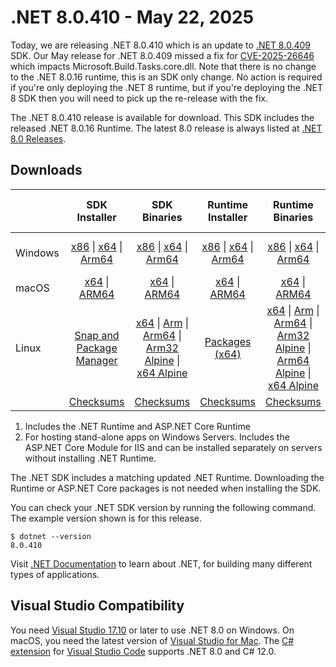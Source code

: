 # .NET 8.0.410 - May 22, 2025

Today, we are releasing .NET 8.0.410 which is an update to [.NET 8.0.409][8.0.16] SDK. Our May release for .NET 8.0.409 missed a fix for [CVE-2025-26646](https://github.com/dotnet/announcements/issues/356) which impacts Microsoft.Build.Tasks.core.dll. Note that there is no change to the .NET 8.0.16 runtime, this is an SDK only change. No action is required if you're only deploying the .NET 8 runtime, but if you're deploying the .NET 8 SDK then you will need to pick up the re-release with the fix.

[8.0.16]: 8.0.16.md

The .NET 8.0.410 release is available for download. This SDK includes the released .NET 8.0.16 Runtime. The latest 8.0 release is always listed at [.NET 8.0 Releases](../README.md).

## Downloads

|           | SDK Installer                        | SDK Binaries                 | Runtime Installer                                        | Runtime Binaries                                 | ASP.NET Core Runtime           |Windows Desktop Runtime          |
| --------- | :------------------------------------------:     | :----------------------:                 | :---------------------------:                            | :-------------------------:                      | :-----------------:            | :-----------------:            |
| Windows   | [x86][dotnet-sdk-win-x86.exe] \| [x64][dotnet-sdk-win-x64.exe] \| [Arm64][dotnet-sdk-win-arm64.exe] | [x86][dotnet-sdk-win-x86.zip] \| [x64][dotnet-sdk-win-x64.zip] \|  [Arm64][dotnet-sdk-win-arm64.zip] | [x86][dotnet-runtime-win-x86.exe] \| [x64][dotnet-runtime-win-x64.exe] \| [Arm64][dotnet-runtime-win-arm64.exe] | [x86][dotnet-runtime-win-x86.zip] \| [x64][dotnet-runtime-win-x64.zip] \| [Arm64][dotnet-runtime-win-arm64.zip] | [x86][aspnetcore-runtime-win-x86.exe] \| [x64][aspnetcore-runtime-win-x64.exe] \| [Hosting Bundle][dotnet-hosting-win.exe] | [x86][windowsdesktop-runtime-win-x86.exe] \| [x64][windowsdesktop-runtime-win-x64.exe] \| [Arm64][windowsdesktop-runtime-win-arm64.exe] |
| macOS     | [x64][dotnet-sdk-osx-x64.pkg] \| [ARM64][dotnet-sdk-osx-arm64.pkg] | [x64][dotnet-sdk-osx-x64.tar.gz] \| [ARM64][dotnet-sdk-osx-arm64.tar.gz]  | [x64][dotnet-runtime-osx-x64.pkg] \| [ARM64][dotnet-runtime-osx-arm64.pkg] | [x64][dotnet-runtime-osx-x64.tar.gz] \| [ARM64][dotnet-runtime-osx-arm64.tar.gz]| [x64][aspnetcore-runtime-osx-x64.tar.gz] \| [ARM64][aspnetcore-runtime-osx-arm64.tar.gz] | - |
| Linux     |  [Snap and Package Manager](../install-linux.md)  | [x64][dotnet-sdk-linux-x64.tar.gz] \| [Arm][dotnet-sdk-linux-arm.tar.gz]  \| [Arm64][dotnet-sdk-linux-arm64.tar.gz] \| [Arm32 Alpine][dotnet-sdk-linux-musl-arm.tar.gz]  \| [x64 Alpine][dotnet-sdk-linux-musl-x64.tar.gz] | [Packages (x64)][linux-packages] | [x64][dotnet-runtime-linux-x64.tar.gz] \| [Arm][dotnet-runtime-linux-arm.tar.gz] \| [Arm64][dotnet-runtime-linux-arm64.tar.gz] \| [Arm32 Alpine][dotnet-runtime-linux-musl-arm.tar.gz] \| [Arm64 Alpine][dotnet-runtime-linux-musl-arm64.tar.gz] \| [x64 Alpine][dotnet-runtime-linux-musl-x64.tar.gz]  | [x64][aspnetcore-runtime-linux-x64.tar.gz]  \| [Arm][aspnetcore-runtime-linux-arm.tar.gz] \| [Arm64][aspnetcore-runtime-linux-arm64.tar.gz] \| [x64 Alpine][aspnetcore-runtime-linux-musl-x64.tar.gz] | - |
|  | [Checksums][checksums-sdk]                             | [Checksums][checksums-sdk]                                      | [Checksums][checksums-runtime]                             | [Checksums][checksums-runtime]  | [Checksums][checksums-runtime]  | [Checksums][checksums-runtime] |

1. Includes the .NET Runtime and ASP.NET Core Runtime
2. For hosting stand-alone apps on Windows Servers. Includes the ASP.NET Core Module for IIS and can be installed separately on servers without installing .NET Runtime.

The .NET SDK includes a matching updated .NET Runtime. Downloading the Runtime or ASP.NET Core packages is not needed when installing the SDK.

You can check your .NET SDK version by running the following command. The example version shown is for this release.

```console
$ dotnet --version
8.0.410
```

Visit [.NET Documentation](https://learn.microsoft.com/dotnet/) to learn about .NET, for building many different types of applications.

## Visual Studio Compatibility

You need [Visual Studio 17.10](https://visualstudio.microsoft.com) or later to use .NET 8.0 on Windows. On macOS, you need the latest version of [Visual Studio for Mac](https://visualstudio.microsoft.com/vs/mac/). The [C# extension](https://code.visualstudio.com/docs/languages/dotnet) for [Visual Studio Code](https://code.visualstudio.com/) supports .NET 8.0 and C# 12.0.

[checksums-runtime]: https://builds.dotnet.microsoft.com/dotnet/checksums/8.0.16-sha.txt
[checksums-sdk]: https://builds.dotnet.microsoft.com/dotnet/checksums/8.0.16-sha.txt

[linux-packages]: ../install-linux.md

[//]: # ( Runtime 8.0.16)
[dotnet-runtime-linux-arm.tar.gz]: https://builds.dotnet.microsoft.com/dotnet/Runtime/8.0.16/dotnet-runtime-8.0.16-linux-arm.tar.gz
[dotnet-runtime-linux-arm64.tar.gz]: https://builds.dotnet.microsoft.com/dotnet/Runtime/8.0.16/dotnet-runtime-8.0.16-linux-arm64.tar.gz
[dotnet-runtime-linux-musl-arm.tar.gz]: https://builds.dotnet.microsoft.com/dotnet/Runtime/8.0.16/dotnet-runtime-8.0.16-linux-musl-arm.tar.gz
[dotnet-runtime-linux-musl-arm64.tar.gz]: https://builds.dotnet.microsoft.com/dotnet/Runtime/8.0.16/dotnet-runtime-8.0.16-linux-musl-arm64.tar.gz
[dotnet-runtime-linux-musl-x64.tar.gz]: https://builds.dotnet.microsoft.com/dotnet/Runtime/8.0.16/dotnet-runtime-8.0.16-linux-musl-x64.tar.gz
[dotnet-runtime-linux-x64.tar.gz]: https://builds.dotnet.microsoft.com/dotnet/Runtime/8.0.16/dotnet-runtime-8.0.16-linux-x64.tar.gz
[dotnet-runtime-osx-arm64.pkg]: https://builds.dotnet.microsoft.com/dotnet/Runtime/8.0.16/dotnet-runtime-8.0.16-osx-arm64.pkg
[dotnet-runtime-osx-arm64.tar.gz]: https://builds.dotnet.microsoft.com/dotnet/Runtime/8.0.16/dotnet-runtime-8.0.16-osx-arm64.tar.gz
[dotnet-runtime-osx-x64.pkg]: https://builds.dotnet.microsoft.com/dotnet/Runtime/8.0.16/dotnet-runtime-8.0.16-osx-x64.pkg
[dotnet-runtime-osx-x64.tar.gz]: https://builds.dotnet.microsoft.com/dotnet/Runtime/8.0.16/dotnet-runtime-8.0.16-osx-x64.tar.gz
[dotnet-runtime-win-arm64.exe]: https://builds.dotnet.microsoft.com/dotnet/Runtime/8.0.16/dotnet-runtime-8.0.16-win-arm64.exe
[dotnet-runtime-win-arm64.zip]: https://builds.dotnet.microsoft.com/dotnet/Runtime/8.0.16/dotnet-runtime-8.0.16-win-arm64.zip
[dotnet-runtime-win-x64.exe]: https://builds.dotnet.microsoft.com/dotnet/Runtime/8.0.16/dotnet-runtime-8.0.16-win-x64.exe
[dotnet-runtime-win-x64.zip]: https://builds.dotnet.microsoft.com/dotnet/Runtime/8.0.16/dotnet-runtime-8.0.16-win-x64.zip
[dotnet-runtime-win-x86.exe]: https://builds.dotnet.microsoft.com/dotnet/Runtime/8.0.16/dotnet-runtime-8.0.16-win-x86.exe
[dotnet-runtime-win-x86.zip]: https://builds.dotnet.microsoft.com/dotnet/Runtime/8.0.16/dotnet-runtime-8.0.16-win-x86.zip

[//]: # ( WindowsDesktop 8.0.16)
[windowsdesktop-runtime-win-arm64.exe]: https://builds.dotnet.microsoft.com/dotnet/WindowsDesktop/8.0.16/windowsdesktop-runtime-8.0.16-win-arm64.exe
[windowsdesktop-runtime-win-x64.exe]: https://builds.dotnet.microsoft.com/dotnet/WindowsDesktop/8.0.16/windowsdesktop-runtime-8.0.16-win-x64.exe
[windowsdesktop-runtime-win-x86.exe]: https://builds.dotnet.microsoft.com/dotnet/WindowsDesktop/8.0.16/windowsdesktop-runtime-8.0.16-win-x86.exe

[//]: # ( ASP 8.0.16)
[aspnetcore-runtime-linux-arm.tar.gz]: https://builds.dotnet.microsoft.com/dotnet/aspnetcore/Runtime/8.0.16/aspnetcore-runtime-8.0.16-linux-arm.tar.gz
[aspnetcore-runtime-linux-arm64.tar.gz]: https://builds.dotnet.microsoft.com/dotnet/aspnetcore/Runtime/8.0.16/aspnetcore-runtime-8.0.16-linux-arm64.tar.gz
[aspnetcore-runtime-linux-musl-x64.tar.gz]: https://builds.dotnet.microsoft.com/dotnet/aspnetcore/Runtime/8.0.16/aspnetcore-runtime-8.0.16-linux-musl-x64.tar.gz
[aspnetcore-runtime-linux-x64.tar.gz]: https://builds.dotnet.microsoft.com/dotnet/aspnetcore/Runtime/8.0.16/aspnetcore-runtime-8.0.16-linux-x64.tar.gz
[aspnetcore-runtime-osx-arm64.tar.gz]: https://builds.dotnet.microsoft.com/dotnet/aspnetcore/Runtime/8.0.16/aspnetcore-runtime-8.0.16-osx-arm64.tar.gz
[aspnetcore-runtime-osx-x64.tar.gz]: https://builds.dotnet.microsoft.com/dotnet/aspnetcore/Runtime/8.0.16/aspnetcore-runtime-8.0.16-osx-x64.tar.gz
[aspnetcore-runtime-win-x64.exe]: https://builds.dotnet.microsoft.com/dotnet/aspnetcore/Runtime/8.0.16/aspnetcore-runtime-8.0.16-win-x64.exe
[aspnetcore-runtime-win-x86.exe]: https://builds.dotnet.microsoft.com/dotnet/aspnetcore/Runtime/8.0.16/aspnetcore-runtime-8.0.16-win-x86.exe
[dotnet-hosting-win.exe]: https://builds.dotnet.microsoft.com/dotnet/aspnetcore/Runtime/8.0.16/dotnet-hosting-8.0.16-win.exe

[//]: # ( SDK 8.0.410)
[dotnet-sdk-linux-arm.tar.gz]: https://builds.dotnet.microsoft.com/dotnet/Sdk/8.0.410/dotnet-sdk-8.0.410-linux-arm.tar.gz
[dotnet-sdk-linux-arm64.tar.gz]: https://builds.dotnet.microsoft.com/dotnet/Sdk/8.0.410/dotnet-sdk-8.0.410-linux-arm64.tar.gz
[dotnet-sdk-linux-musl-arm.tar.gz]: https://builds.dotnet.microsoft.com/dotnet/Sdk/8.0.410/dotnet-sdk-8.0.410-linux-musl-arm.tar.gz
[dotnet-sdk-linux-musl-x64.tar.gz]: https://builds.dotnet.microsoft.com/dotnet/Sdk/8.0.410/dotnet-sdk-8.0.410-linux-musl-x64.tar.gz
[dotnet-sdk-linux-x64.tar.gz]: https://builds.dotnet.microsoft.com/dotnet/Sdk/8.0.410/dotnet-sdk-8.0.410-linux-x64.tar.gz
[dotnet-sdk-osx-arm64.pkg]: https://builds.dotnet.microsoft.com/dotnet/Sdk/8.0.410/dotnet-sdk-8.0.410-osx-arm64.pkg
[dotnet-sdk-osx-arm64.tar.gz]: https://builds.dotnet.microsoft.com/dotnet/Sdk/8.0.410/dotnet-sdk-8.0.410-osx-arm64.tar.gz
[dotnet-sdk-osx-x64.pkg]: https://builds.dotnet.microsoft.com/dotnet/Sdk/8.0.410/dotnet-sdk-8.0.410-osx-x64.pkg
[dotnet-sdk-osx-x64.tar.gz]: https://builds.dotnet.microsoft.com/dotnet/Sdk/8.0.410/dotnet-sdk-8.0.410-osx-x64.tar.gz
[dotnet-sdk-win-arm64.exe]: https://builds.dotnet.microsoft.com/dotnet/Sdk/8.0.410/dotnet-sdk-8.0.410-win-arm64.exe
[dotnet-sdk-win-arm64.zip]: https://builds.dotnet.microsoft.com/dotnet/Sdk/8.0.410/dotnet-sdk-8.0.410-win-arm64.zip
[dotnet-sdk-win-x64.exe]: https://builds.dotnet.microsoft.com/dotnet/Sdk/8.0.410/dotnet-sdk-8.0.410-win-x64.exe
[dotnet-sdk-win-x64.zip]: https://builds.dotnet.microsoft.com/dotnet/Sdk/8.0.410/dotnet-sdk-8.0.410-win-x64.zip
[dotnet-sdk-win-x86.exe]: https://builds.dotnet.microsoft.com/dotnet/Sdk/8.0.410/dotnet-sdk-8.0.410-win-x86.exe
[dotnet-sdk-win-x86.zip]: https://builds.dotnet.microsoft.com/dotnet/Sdk/8.0.410/dotnet-sdk-8.0.410-win-x86.zip
